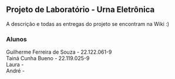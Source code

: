 ## Projeto de Laboratório - Urna Eletrônica

A descrição e todas as entregas do projeto se encontram na Wiki :)

### Alunos
Guilherme Ferreira de Souza - 22.122.061-9 <br>
Tainá Cunha Bueno - 22.119.025-9<br>
Laura - <br>
André - <br>
